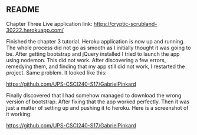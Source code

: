 ## README

Chapter Three
Live application link: https://cryptic-scrubland-30222.herokuapp.com/

Finished the chapter 3 tutorial. Heroku application is now up and running. The whole process did not go as smooth as I initially thought it was going to be. After getting bootstrap and jQuery installed I tried to launch the app using nodemon. This did not work. After discovering a few errors, remedying them, and finding that my app still did not work, I restarted the project. Same problem. It looked like this:

https://github.com/UPS-CSCI240-S17/GabrielPinkard

Finally discovered that I had somehow managed to download the wrong version of bootstrap. After fixing that the app worked perfectly. Then it was just a matter of setting up and pushing it to heroku. Here is a screenshot of it working:

https://github.com/UPS-CSCI240-S17/GabrielPinkard
